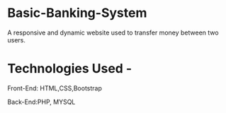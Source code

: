 # Basic-Banking-System
A responsive and dynamic website used to transfer money between two users.

# Technologies Used -
Front-End: HTML,CSS,Bootstrap

Back-End:PHP, MYSQL







